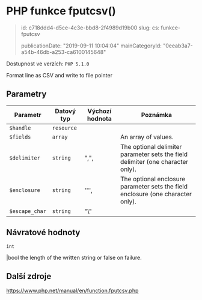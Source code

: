 PHP funkce fputcsv()
====================

> id: c718ddd4-d5ce-4c3e-bbd8-2f4989d19b00
> slug:
> 	cs: funkce-fputcsv
>
> publicationDate: "2019-09-11 10:04:04"
> mainCategoryId: "0eeab3a7-a54b-46db-a253-ca6100145648"

Dostupnost ve verzích: `PHP 5.1.0`

Format line as CSV and write to file pointer


Parametry
--------------

| Parametr | Datový typ | Výchozí hodnota | Poznámka |
|-----|-----|-----|-----|
| `$handle` | `resource` |  |  |
| `$fields` | `array` |  | An array of values. |
| `$delimiter` | `string` | ",", | The optional delimiter parameter sets the field delimiter (one character only). |
| `$enclosure` | `string` | '"', | The optional enclosure parameter sets the field enclosure (one character only). |
| `$escape_char` | `string` | "\\" |  |


Návratové hodnoty
----------------

`int`

|bool the length of the written string or false on failure.

Další zdroje
------------

https://www.php.net/manual/en/function.fputcsv.php
